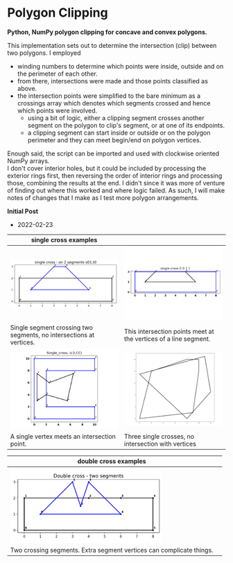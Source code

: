 # Polygon Clipping

**Python, NumPy polygon clipping for concave and convex polygons.**


This implementation sets out to determine the intersection (clip) between two polygons.
I employed
- winding numbers to determine which points were inside, outside and on the perimeter of each other.
- from there, intersections were made and those points classified as above.
- the intersection points were simplified to the bare minimum as a crossings array which denotes which segments crossed and hence which points were involved.
  - using a bit of logic, either a clipping segment crosses another segment on the polygon to clip's segment, or at one of its endpoints.
  - a clipping segment can start inside or outside or on the polygon perimeter and they can meet begin/end on polygon vertices.

Enough said, the script can be imported and used with clockwise oriented NumPy arrays.  
I don't cover interior holes, but it could be included by processing the exterior rings first, then reversing the order of interior rings and processing those, combining the results at the end.  I didn't since it was more of venture of finding out where this worked and where logic failed.  As such, I will make notes of changes that I make as I test more polygon arrangements.


**Initial Post**
- 2022-02-23

<!--The image ... <a href="url"><img src="code_format_options.png" align="left" height="auto" width="400"></a> <br clear="all"> -->
<p>

|      single cross examples|  |
| ------------ | -------- |
| <img src="images/single_cross_s01_t0.png" width="350"/> | <img src="images/single_cross_s00_t0.png" width="350"/> |
| Single segment crossing two segments, no intersections at vertices.| This intersection points meet at the vertices of a line segment. |
| <img src="images/single_cross_c2CC.png" width="350"/> | <img src="images/b0c0_intersect_0.png" width="350"/> |
|  A single vertex meets an intersection point.  | Three single crosses, no intersection with vertices |

</p>

<p>

|   double cross examples|   |
| ------------ | -------- |
| <img src="images/double_cross_t4s02.png"  width="350"/>     |            |
| Two crossing segments. Extra segment vertices can complicate things.  |  |


</p>
<br clear="right">



<!-- <a href="url"><img src="../images/npGeo_conversion_tools.png" align="center" height="auto" width="200" ></a> -->
